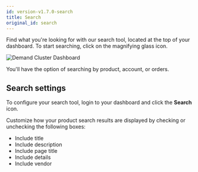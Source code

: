 ```yaml
---
id: version-v1.7.0-search
title: Search
original_id: search
---
```

    
Find what you're looking for with our search tool, located at the top of your dashboard. To start searching, click on the magnifying glass icon.

![](/assets/admin-search-tool.png "Demand Cluster Dashboard")

You'll have the option of searching by product, account, or orders.

## Search settings

To configure your search tool, login to your dashboard and click the **Search** <i class="rui font-icon fa fa-search"></i> icon.

Customize how your product search results are displayed by checking or unchecking the following boxes:

- Include title
- Include description
- Include page title
- Include details
- Include vendor
